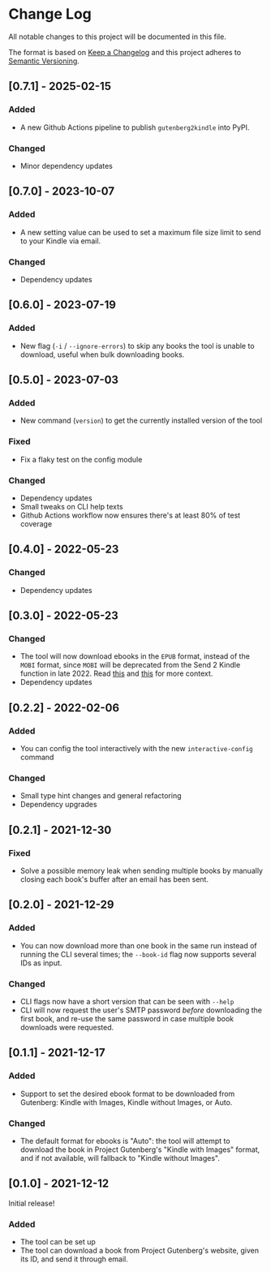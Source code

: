 
# Change Log

All notable changes to this project will be documented in this file.

The format is based on [Keep a Changelog](http://keepachangelog.com/)
and this project adheres to [Semantic Versioning](http://semver.org/).

## [0.7.1] - 2025-02-15

### Added

- A new Github Actions pipeline to publish `gutenberg2kindle` into PyPI.

### Changed

- Minor dependency updates

## [0.7.0] - 2023-10-07

### Added

- A new setting value can be used to set a maximum file size limit to send to your Kindle via email.

### Changed

- Dependency updates

## [0.6.0] - 2023-07-19

### Added

- New flag (`-i` / `--ignore-errors`) to skip any books the tool is unable to download, useful when bulk downloading books.

## [0.5.0] - 2023-07-03

### Added

- New command (`version`) to get the currently installed version of the tool

### Fixed

- Fix a flaky test on the config module

### Changed

- Dependency updates
- Small tweaks on CLI help texts
- Github Actions workflow now ensures there's at least 80% of test coverage

## [0.4.0] - 2022-05-23

### Changed

- Dependency updates

## [0.3.0] - 2022-05-23

### Changed

- The tool will now download ebooks in the `EPUB` format, instead of the `MOBI` format, since `MOBI` will be deprecated from the Send 2 Kindle function in late 2022. Read [this](https://www.amazon.com/sendtokindle/email) and [this](https://www.amazon.com/gp/help/customer/display.html?nodeId=G5WYD9SAF7PGXRNA) for more context.
- Dependency updates

## [0.2.2] - 2022-02-06

### Added

- You can config the tool interactively with the new `interactive-config` command

### Changed

- Small type hint changes and general refactoring
- Dependency upgrades

## [0.2.1] - 2021-12-30

### Fixed

- Solve a possible memory leak when sending multiple books by manually closing each book's buffer after an email has been sent.

## [0.2.0] - 2021-12-29

### Added

- You can now download more than one book in the same run instead of running the CLI several times; the `--book-id` flag now supports several IDs as input.

### Changed

- CLI flags now have a short version that can be seen with `--help`
- CLI will now request the user's SMTP password _before_ downloading the first book, and re-use the same password in case multiple book downloads were requested.

## [0.1.1] - 2021-12-17

### Added

- Support to set the desired ebook format to be downloaded from Gutenberg: Kindle with Images, Kindle without Images, or Auto.

### Changed

- The default format for ebooks is "Auto": the tool will attempt to download the book in Project Gutenberg's "Kindle with Images" format, and if not available, will fallback to "Kindle without Images".

## [0.1.0] - 2021-12-12

Initial release!

### Added

- The tool can be set up
- The tool can download a book from Project Gutenberg's website, given its ID, and send it through email.
